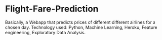 # Flight-Fare-Prediction
 Basically, a Webapp that predicts prices of different different airlines for a chosen day. Technology used: Python, Machine Learning, Heroku, Feature engineering, Exploratory Data Analysis.
